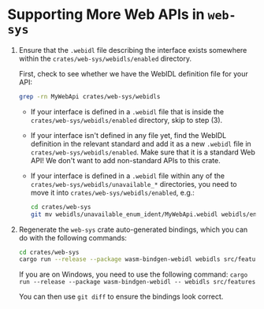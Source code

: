 # Supporting More Web APIs in `web-sys`

1. Ensure that the `.webidl` file describing the
   interface exists somewhere within the `crates/web-sys/webidls/enabled`
   directory.

   First, check to see whether we have the WebIDL definition file for
   your API:

   ```sh
   grep -rn MyWebApi crates/web-sys/webidls
   ```

   * If your interface is defined in a `.webidl` file that is inside the
     `crates/web-sys/webidls/enabled` directory, skip to step (3).

   * If your interface isn't defined in any file yet, find the WebIDL definition
     in the relevant standard and add it as a new `.webidl` file in
     `crates/web-sys/webidls/enabled`. Make sure that it is a standard Web API!
     We don't want to add non-standard APIs to this crate.

   * If your interface is defined in a `.webidl` file within any of the
     `crates/web-sys/webidls/unavailable_*` directories, you need to move it into
     `crates/web-sys/webidls/enabled`, e.g.:

     ```sh
     cd crates/web-sys
     git mv webidls/unavailable_enum_ident/MyWebApi.webidl webidls/enabled/MyWebApi.webidl
     ```

2. Regenerate the `web-sys` crate auto-generated bindings, which you can do with
   the following commands:

   ```sh
   cd crates/web-sys
   cargo run --release --package wasm-bindgen-webidl webidls src/features
   ```
   
   If you are on Windows, you need to use the following command:
   ```cargo run --release --package wasm-bindgen-webidl -- webidls src/features```

   You can then use `git diff` to ensure the bindings look correct.
